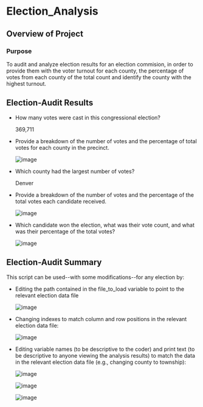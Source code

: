 # Election_Analysis

## Overview of Project

### Purpose
To audit and analyze election results for an election commision, in order to provide them with the voter turnout for each county, the percentage of votes from each county of the total count and identify the county with the highest turnout.

## Election-Audit Results
* How many votes were cast in this congressional election?

  369,711
  
* Provide a breakdown of the number of votes and the percentage of total votes for each county in the precinct.

  ![image](https://user-images.githubusercontent.com/5934390/111913640-6cf05b80-8a45-11eb-82cb-c46dbcc767d4.png)
  
* Which county had the largest number of votes?

  Denver
  
* Provide a breakdown of the number of votes and the percentage of the total votes each candidate received.

  ![image](https://user-images.githubusercontent.com/5934390/111913670-901b0b00-8a45-11eb-8d17-e8ae82f9cd96.png)
  
* Which candidate won the election, what was their vote count, and what was their percentage of the total votes?

  ![image](https://user-images.githubusercontent.com/5934390/111913686-a3c67180-8a45-11eb-9ad9-60859991dc70.png)
  
## Election-Audit Summary
This script can be used--with some modifications--for any election by:
* Editing the path contained in the file_to_load variable to point to the relevant election data file

  ![image](https://user-images.githubusercontent.com/5934390/111913965-82b25080-8a46-11eb-8e87-a7c263474c12.png)

* Changing indexes to match column and row positions in the relevant election data file:

  ![image](https://user-images.githubusercontent.com/5934390/111914201-6c58c480-8a47-11eb-968f-5976eb8c1da1.png)

* Editing variable names (to be descriptive to the coder) and print text (to be descriptive to anyone viewing the analysis results) to match the data in the relevant election data file (e.g., changing county to township):

  ![image](https://user-images.githubusercontent.com/5934390/111914066-f48a9a00-8a46-11eb-8559-725bdda37944.png)
  
  ![image](https://user-images.githubusercontent.com/5934390/111914081-010ef280-8a47-11eb-882d-6fc50e2495d9.png)
  
  ![image](https://user-images.githubusercontent.com/5934390/111914018-bbeac080-8a46-11eb-98ad-e688e8a15560.png)
  
